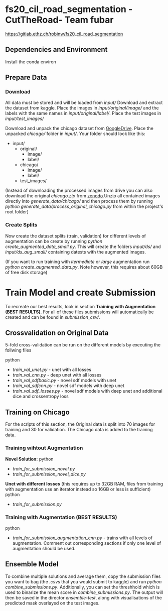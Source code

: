 # fs20_cil_road_segmentation - CutTheRoad- Team fubar
https://gitlab.ethz.ch/robinw/fs20_cil_road_segmentation

## Dependencies and Environment
Install the conda environ

## Prepare Data
### Download
All data must be stored and will be loaded from *input/*
Download and extract the dataset from kaggle. Place the images in *input/original/image/* and the labels with the same names in *input/original/label/*. Place the test images in *input/test_images/*

Download and unpack the chicago dataset from [GoogleDrive](https://drive.google.com/file/d/1ZcZdUjGD8M0XOt7ssgMT6EXCNtAkLz7K/view?usp=sharing). Place the unpacked *chicago/* folder in *input/*. Your folder should look like this:
* input/
    * original/
        * image/
        * label/
    * chicago/
        * image/
        * label/
    * test_images/

(Instead of downloading the processed images from drive you can also download the original *chicago.zip* from [zenodo](https://zenodo.org/record/1154821#.XyQB2nUzZhl).Unzip all contained images directly into *generate_data/chicago/* and then process them by running *python generate_data/process_original_chicago.py* from within the project's root folder)


### Create Splits
Now create the dataset splits (train, validation) for different levels of augmentation can be create by running *python create_augmented_data_small.py*. This will create the folders *input/ds/* and *input/ds_aug_small/* containing datests with the augmented images.

(If you want to run training with *itermediate* or *large* augmentation run *python create_augmented_data.py*. Note however, this requires about 60GB of free disk storage)

# Train Model and create Submission
To recreate our best results, look in section **Training with Augmentation (BEST RESULTS)**.
For all of these files submissions will automatically be created and can be found in *submission_csv/*. 

## Crossvalidation on Original Data

5-fold cross-validation can be run on the different models by executing the follwing files

python
* *train_val_unet.py* - unet with all losses
* *train_val_cnn.py* - deep unet with all losses
* *train_val_sdfbasic.py* - novel sdf models with unet
* *train_val_sdfcnn.py* - novel sdf models with deep unet
* *train_val_sdf_losses.py* - novel sdf models with deep unet and additional dice and crossentropy loss

## Training on Chicago
For the scripts of this section, the Original data is split into 70 images for training and 30 for validation. The Chicago data is added to the training data.

### Training wihtout Augmentation
**Novel Solution:**
python
* *train_for_submission_novel.py*
* *train_for_submission_novel_dice.py*

**Unet with different losses** (this requires up to 32GB RAM, files from training with augmentation use an iterator instead so 16GB or less is sufficient)
python
* *train_for_submission.py*

### Training with Augmentation (BEST RESULTS)
python
* *train_for_submission_augmentation_cnn.py* - trains with all levels of augmentation. Comment out corresponding sections if only one level of augmentation should be used.



## Ensemble Model
To combine multiple solutions and average them, copy the submission files you want to bag (the *.csv*s that you would submit to kaggle) and run *python combine_submissions.py*. Additionally, you can set the threshhold which is used to binarize the mean score in *combine_submissions.py*. The output will then be saved in the director *ensemble-test*, along with visualisations of the predicted mask overlayed on the test images.

